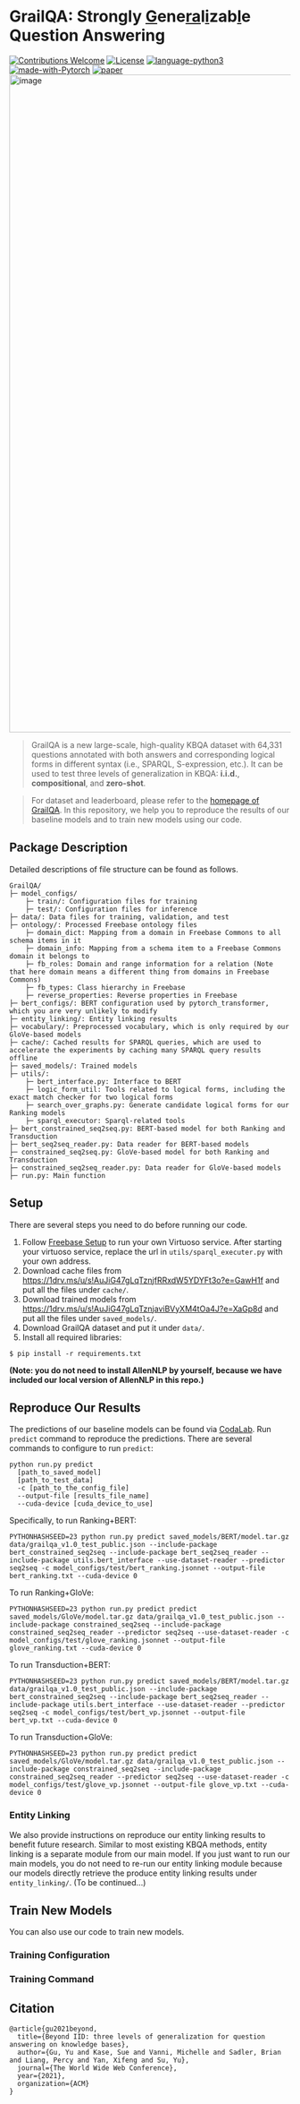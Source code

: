 # GrailQA: Strongly <ins>G</ins>ene<ins>ra</ins>l<ins>i</ins>zab<ins>l</ins>e Question Answering
[![Contributions Welcome](https://img.shields.io/badge/Contributions-Welcome-brightgreen.svg?style=flat-square)](https://github.com/dki-lab/GrailQA/issues)
[![License](https://img.shields.io/badge/License-Apache%202.0-blue.svg)](https://opensource.org/licenses/Apache-2.0)
[![language-python3](https://img.shields.io/badge/Language-Python3-blue.svg?style=flat-square)](https://www.python.org/)
[![made-with-Pytorch](https://img.shields.io/badge/Made%20with-Pytorch-orange.svg?style=flat-square)](https://pytorch.org/)
[![paper](https://img.shields.io/badge/Paper-WWW-lightgrey?style=flat-square)](https://arxiv.org/abs/2011.07743)
<img width="1175" alt="image" src="https://user-images.githubusercontent.com/15921425/110228546-f2193380-7ecf-11eb-8cbd-c5097a064ee4.png">

>GrailQA is a new large-scale, high-quality KBQA dataset with 64,331 questions annotated with both answers and corresponding logical forms in different syntax (i.e., SPARQL, S-expression, etc.). It can be used to test three levels of generalization in KBQA: **i.i.d.**, **compositional**, and **zero-shot**.

>For dataset and leaderboard, please refer to the [homepage of GrailQA](https://dki-lab.github.io/GrailQA/). In this repository, we help you to reproduce the results of our baseline models and to train new models using our code.

## Package Description
Detailed descriptions of file structure can be found as follows.
```
GrailQA/
├─ model_configs/
    ├─ train/: Configuration files for training
    ├─ test/: Configuration files for inference
├─ data/: Data files for training, validation, and test
├─ ontology/: Processed Freebase ontology files
    ├─ domain_dict: Mapping from a domain in Freebase Commons to all schema items in it
    ├─ domain_info: Mapping from a schema item to a Freebase Commons domain it belongs to
    ├─ fb_roles: Domain and range information for a relation (Note that here domain means a different thing from domains in Freebase Commons)
    ├─ fb_types: Class hierarchy in Freebase
    ├─ reverse_properties: Reverse properties in Freebase 
├─ bert_configs/: BERT configuration used by pytorch_transformer, which you are very unlikely to modify
├─ entity_linking/: Entity linking results 
├─ vocabulary/: Preprocessed vocabulary, which is only required by our GloVe-based models
├─ cache/: Cached results for SPARQL queries, which are used to accelerate the experiments by caching many SPARQL query results offline
├─ saved_models/: Trained models
├─ utils/:
    ├─ bert_interface.py: Interface to BERT 
    ├─ logic_form_util: Tools related to logical forms, including the exact match checker for two logical forms
    ├─ search_over_graphs.py: Generate candidate logical forms for our Ranking models
    ├─ sparql_executor: Sparql-related tools
├─ bert_constrained_seq2seq.py: BERT-based model for both Ranking and Transduction
├─ bert_seq2seq_reader.py: Data reader for BERT-based models
├─ constrained_seq2seq.py: GloVe-based model for both Ranking and Transduction
├─ constrained_seq2seq_reader.py: Data reader for GloVe-based models
├─ run.py: Main function
```

## Setup
There are several steps you need to do before running our code.
1. Follow [Freebase Setup](https://github.com/dki-lab/Freebase-Setup) to run your own Virtuoso service. After starting your virtuoso service, replace the url in `utils/sparql_executer.py` with your own address.
2. Download cache files from https://1drv.ms/u/s!AuJiG47gLqTznjfRRxdW5YDYFt3o?e=GawH1f and put all the files under `cache/`.
3. Download trained models from https://1drv.ms/u/s!AuJiG47gLqTznjaviBVyXM4tOa4J?e=XaGp8d and put all the files under `saved_models/`.
4. Download GrailQA dataset and put it under `data/`.
5. Install all required libraries:
```
$ pip install -r requirements.txt
```
**(Note: you do not need to install AllenNLP by yourself, because we have included our local version of AllenNLP in this repo.)**

## Reproduce Our Results
The predictions of our baseline models can be found via [CodaLab](https://worksheets.codalab.org/worksheets/0x53f31035f34e4b6194ebe16179944297).
Run `predict` command to reproduce the predictions. There are several commands to configure to run `predict`:
```
python run.py predict
  [path_to_saved_model]
  [path_to_test_data]
  -c [path_to_the_config_file]
  --output-file [results_file_name] 
  --cuda-device [cuda_device_to_use]
```
Specifically, to run Ranking+BERT:
```
PYTHONHASHSEED=23 python run.py predict saved_models/BERT/model.tar.gz data/grailqa_v1.0_test_public.json --include-package bert_constrained_seq2seq --include-package bert_seq2seq_reader --include-package utils.bert_interface --use-dataset-reader --predictor seq2seq -c model_configs/test/bert_ranking.jsonnet --output-file bert_ranking.txt --cuda-device 0
```
To run Ranking+GloVe:
```
PYTHONHASHSEED=23 python run.py predict predict saved_models/GloVe/model.tar.gz data/grailqa_v1.0_test_public.json --include-package constrained_seq2seq --include-package constrained_seq2seq_reader --predictor seq2seq --use-dataset-reader -c model_configs/test/glove_ranking.jsonnet --output-file glove_ranking.txt --cuda-device 0
```
To run Transduction+BERT:
```
PYTHONHASHSEED=23 python run.py predict saved_models/BERT/model.tar.gz data/grailqa_v1.0_test_public.json --include-package bert_constrained_seq2seq --include-package bert_seq2seq_reader --include-package utils.bert_interface --use-dataset-reader --predictor seq2seq -c model_configs/test/bert_vp.jsonnet --output-file bert_vp.txt --cuda-device 0
```
To run Transduction+GloVe:
```
PYTHONHASHSEED=23 python run.py predict predict saved_models/GloVe/model.tar.gz data/grailqa_v1.0_test_public.json --include-package constrained_seq2seq --include-package constrained_seq2seq_reader --predictor seq2seq --use-dataset-reader -c model_configs/test/glove_vp.jsonnet --output-file glove_vp.txt --cuda-device 0
```

### Entity Linking
We also provide instructions on reproduce our entity linking results to benefit future research. Similar to most existing KBQA methods, entity linking is a separate module from our main model. If you just want to run our main models, you do not need to re-run our entity linking module because our models directly retrieve the produce entity linking results under `entity_linking/`.
(To be continued...)


## Train New Models
You can also use our code to train new models.
### Training Configuration
### Training Command

## Citation
```
@article{gu2021beyond,
  title={Beyond IID: three levels of generalization for question answering on knowledge bases},
  author={Gu, Yu and Kase, Sue and Vanni, Michelle and Sadler, Brian and Liang, Percy and Yan, Xifeng and Su, Yu},
  journal={The World Wide Web Conference},
  year={2021},
  organization={ACM}
}
```
